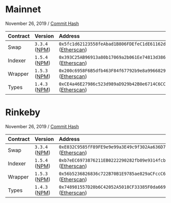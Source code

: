 # Mainnet

November 26, 2019 / [Commit Hash](https://github.com/airswap/airswap-protocols/commit/6ae3e6f900f791562d4f893086702b87bd484902)

| Contract | Version                                                                 | Address                                                                                                                             |
| :------- | :---------------------------------------------------------------------- | :---------------------------------------------------------------------------------------------------------------------------------- |
| Swap     | `3.3.4` ([NPM](https://www.npmjs.com/package/@airswap/swap/v/3.3.4))    | `0x5fc1d62123558feAbad1B806FDEfeC1dE61162dE` ([Etherscan](https://etherscan.io/address/0x5fc1d62123558feAbad1B806FDEfeC1dE61162dE)) |
| Indexer  | `1.5.4` ([NPM](https://www.npmjs.com/package/@airswap/indexer/v/1.5.4)) | `0x393C25AB96913a80b17069a2b061Ee74813d3866` ([Etherscan](https://etherscan.io/address/0x393C25AB96913a80b17069a2b061Ee74813d3866)) |
| Wrapper  | `1.5.3` ([NPM](https://www.npmjs.com/package/@airswap/wrapper/v/1.5.3)) | `0x200c6958F6B5dfb463F84f67792b9e8a9966829F` ([Etherscan](https://etherscan.io/address/0x200c6958F6B5dfb463F84f67792b9e8a9966829F)) |
| Types    | `1.4.3` ([NPM](https://www.npmjs.com/package/@airswap/types/v/1.4.3))   | `0xCE4a46E27986c523d989aD929b42B0e6714C6CC8` ([Etherscan](https://etherscan.io/address/0xCE4a46E27986c523d989aD929b42B0e6714C6CC8)) |

# Rinkeby

November 26, 2019 / [Commit Hash](https://github.com/airswap/airswap-protocols/commit/96c0a5ef627f5539ce638e8408b2a4373e6baa07)

| Contract | Version                                                                 | Address                                                                                                                             |
| :------- | :---------------------------------------------------------------------- | :---------------------------------------------------------------------------------------------------------------------------------- |
| Swap     | `3.3.4` ([NPM](https://www.npmjs.com/package/@airswap/swap/v/3.3.4))    | `0xE032C9585fF89FE9e9e99a3E49c9f302Aa636D77` ([Etherscan](https://etherscan.io/address/0xE032C9585fF89FE9e9e99a3E49c9f302Aa636D77)) |
| Indexer  | `1.5.4` ([NPM](https://www.npmjs.com/package/@airswap/indexer/v/1.5.4)) | `0xb7eEC6973876211EB0222290282fb09e9314fcb6` ([Etherscan](https://etherscan.io/address/0xb7eEC6973876211EB0222290282fb09e9314fcb6)) |
| Wrapper  | `1.5.3` ([NPM](https://www.npmjs.com/package/@airswap/wrapper/v/1.5.3)) | `0x56b5236826836c722B70B1E9785ae829aCFccC6D` ([Etherscan](https://etherscan.io/address/0x56b5236826836c722B70B1E9785ae829aCFccC6D)) |
| Types    | `1.4.3` ([NPM](https://www.npmjs.com/package/@airswap/types/v/1.4.3))   | `0x748981557D20b6C42052A5018CF33385F0da669C` ([Etherscan](https://etherscan.io/address/0x748981557D20b6C42052A5018CF33385F0da669C)) |
